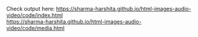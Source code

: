 Check output here:
https://sharma-harshita.github.io/html-images-audio-video/code/index.html
<br/>
https://sharma-harshita.github.io/html-images-audio-video/code/media.html
